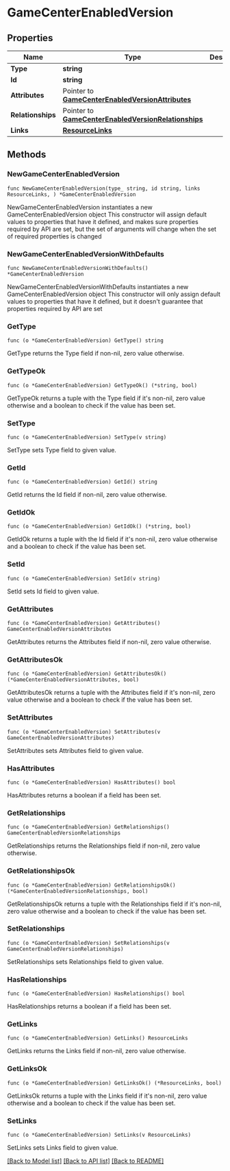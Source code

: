 # GameCenterEnabledVersion

## Properties

Name | Type | Description | Notes
------------ | ------------- | ------------- | -------------
**Type** | **string** |  | 
**Id** | **string** |  | 
**Attributes** | Pointer to [**GameCenterEnabledVersionAttributes**](GameCenterEnabledVersion_attributes.md) |  | [optional] 
**Relationships** | Pointer to [**GameCenterEnabledVersionRelationships**](GameCenterEnabledVersion_relationships.md) |  | [optional] 
**Links** | [**ResourceLinks**](ResourceLinks.md) |  | 

## Methods

### NewGameCenterEnabledVersion

`func NewGameCenterEnabledVersion(type_ string, id string, links ResourceLinks, ) *GameCenterEnabledVersion`

NewGameCenterEnabledVersion instantiates a new GameCenterEnabledVersion object
This constructor will assign default values to properties that have it defined,
and makes sure properties required by API are set, but the set of arguments
will change when the set of required properties is changed

### NewGameCenterEnabledVersionWithDefaults

`func NewGameCenterEnabledVersionWithDefaults() *GameCenterEnabledVersion`

NewGameCenterEnabledVersionWithDefaults instantiates a new GameCenterEnabledVersion object
This constructor will only assign default values to properties that have it defined,
but it doesn't guarantee that properties required by API are set

### GetType

`func (o *GameCenterEnabledVersion) GetType() string`

GetType returns the Type field if non-nil, zero value otherwise.

### GetTypeOk

`func (o *GameCenterEnabledVersion) GetTypeOk() (*string, bool)`

GetTypeOk returns a tuple with the Type field if it's non-nil, zero value otherwise
and a boolean to check if the value has been set.

### SetType

`func (o *GameCenterEnabledVersion) SetType(v string)`

SetType sets Type field to given value.


### GetId

`func (o *GameCenterEnabledVersion) GetId() string`

GetId returns the Id field if non-nil, zero value otherwise.

### GetIdOk

`func (o *GameCenterEnabledVersion) GetIdOk() (*string, bool)`

GetIdOk returns a tuple with the Id field if it's non-nil, zero value otherwise
and a boolean to check if the value has been set.

### SetId

`func (o *GameCenterEnabledVersion) SetId(v string)`

SetId sets Id field to given value.


### GetAttributes

`func (o *GameCenterEnabledVersion) GetAttributes() GameCenterEnabledVersionAttributes`

GetAttributes returns the Attributes field if non-nil, zero value otherwise.

### GetAttributesOk

`func (o *GameCenterEnabledVersion) GetAttributesOk() (*GameCenterEnabledVersionAttributes, bool)`

GetAttributesOk returns a tuple with the Attributes field if it's non-nil, zero value otherwise
and a boolean to check if the value has been set.

### SetAttributes

`func (o *GameCenterEnabledVersion) SetAttributes(v GameCenterEnabledVersionAttributes)`

SetAttributes sets Attributes field to given value.

### HasAttributes

`func (o *GameCenterEnabledVersion) HasAttributes() bool`

HasAttributes returns a boolean if a field has been set.

### GetRelationships

`func (o *GameCenterEnabledVersion) GetRelationships() GameCenterEnabledVersionRelationships`

GetRelationships returns the Relationships field if non-nil, zero value otherwise.

### GetRelationshipsOk

`func (o *GameCenterEnabledVersion) GetRelationshipsOk() (*GameCenterEnabledVersionRelationships, bool)`

GetRelationshipsOk returns a tuple with the Relationships field if it's non-nil, zero value otherwise
and a boolean to check if the value has been set.

### SetRelationships

`func (o *GameCenterEnabledVersion) SetRelationships(v GameCenterEnabledVersionRelationships)`

SetRelationships sets Relationships field to given value.

### HasRelationships

`func (o *GameCenterEnabledVersion) HasRelationships() bool`

HasRelationships returns a boolean if a field has been set.

### GetLinks

`func (o *GameCenterEnabledVersion) GetLinks() ResourceLinks`

GetLinks returns the Links field if non-nil, zero value otherwise.

### GetLinksOk

`func (o *GameCenterEnabledVersion) GetLinksOk() (*ResourceLinks, bool)`

GetLinksOk returns a tuple with the Links field if it's non-nil, zero value otherwise
and a boolean to check if the value has been set.

### SetLinks

`func (o *GameCenterEnabledVersion) SetLinks(v ResourceLinks)`

SetLinks sets Links field to given value.



[[Back to Model list]](../README.md#documentation-for-models) [[Back to API list]](../README.md#documentation-for-api-endpoints) [[Back to README]](../README.md)


